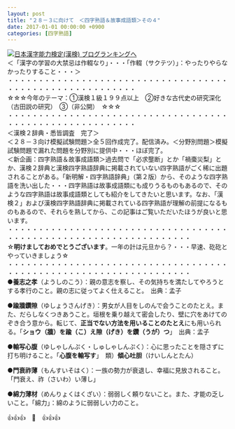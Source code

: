 ```yaml
---
layout: post
title: "２８－３に向けて　＜四字熟語＆故事成語類＞その４"
date: 2017-01-01 00:00:00 +0900
categories: [四字熟語]
---
```


[![](/syuusyuu9701/assets/images/２８－３に向けて-＜四字熟語＆故事成語類＞その４-br_c_3028_1.gif)](http://blog.with2.net/link.php?1659096:3028 "日本漢字能力検定(漢検) ブログランキングへ")[日本漢字能力検定(漢検) ブログランキングへ](http://blog.with2.net/link.php?1659096:3028)  
＜「漢字の学習の大禁忌は作輟なり」・・・「作輟（サクテツ）」：やったりやらなかったりすること・・・＞  
・・・・・・・・・・・・・・・・・・・・・・・・・・・・・・・・・・・・・・・・・・・・・・・・・・・・・・・・・  
☆☆☆今年のテーマ：①漢検１級１９９点以上　②好きな古代史の研究深化（古田説の研究）　③（非公開）　☆☆☆　　  
・・・・・・・・・・・・・・・・・・・・・・・・・・・・・・・・・・・・・・・・・・・・・・・・・・・・・・・・・  
＜漢検２辞典・悉皆調査　完了＞  
＜２８－３向け模擬試験問題＞全５回作成完了。配信済み。＜分野別問題＞模擬試験問題で漏れた問題を分野別に提供中・・・ほぼ完了。  
＜新企画：四字熟語＆故事成語類＞過去問で「必求壟断」とか「禍棗災梨」とか、漢検２辞典と漢検四字熟語辞典に掲載されていない四字熟語がごく稀に出題されることがある。「新明解・四字熟語辞典」（第２版）から、そのような四字熟語を洗い出した・・・四字熟語は故事成語類にも成りうるものもあるので、そのような四字熟語は故事成語類としても紹介をしてきたいと思います。なお、「漢検２」および漢検四字熟語辞典に掲載されている四字熟語が理解の前提になるものもあるので、それらを熟してから、この記事はご覧いただいたほうが良いと思います。  
・・・・・・・・・・・・・・・・・・・・・・・・・・・・・・・・・・・・・・・・・・・・・・・・・・・・・・・・・・・・・・・・・・  
☆**明けましておめでとうございます**。一年の計は元旦から？・・・早速、矻矻とやっていきましょう☆  
・・・・・・・・・・・・・・・・・・・・・・・・・・・・・・・・・・・・・・・・・・・・・・・・・・・・・・・・・・・・・・・・・・  
●**養志之孝**（ようしのこう）：親の意志を察し、その気持ちを満たしてやろうとする孝行のこと。親の志に従ってよく仕えること。　出典：孟子  
  
●**踰牆鑽隙**（ゆしょうさんげき）：男女が人目をしのんで会うことのたとえ。また、だらしなくつきあうこと。垣根を乗り越えて密会したり、壁に穴をあけてのぞき合う意から。転じて、**正当でない方法を用いることのたとえ**にも用いられる。「**ショウ（牆）を踰（こ）え隙（げき）を鑽（うが）つ**」　出典：孟子  
  
●**輸写心腹**（ゆしゃしんぷく・しゅしゃしんぷく）：心に思ったことを隠さずに打ち明けること。「**心腹を輸写す**」　類）**傾心吐胆**（けいしんとたん）　  
  
●**門衰祚薄**（もんすいそはく）：一族の勢力が衰退し、幸福に見放されること。「門衰え、祚（さいわ）い薄し」  
  
●**綿力薄材**（めんりょくはくざい）：弱弱しく頼りないこと。また、才能の乏しいこと。「綿力」：綿のように弱弱しい力のこと。  
  
👍👍👍　🐔　👍👍👍  
  
  